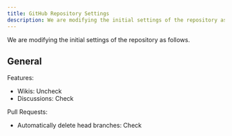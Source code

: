 ```yaml
---
title: GitHub Repository Settings
description: We are modifying the initial settings of the repository as follows.
---
```


We are modifying the initial settings of the repository as follows.

## General

Features:

- Wikis: Uncheck
- Discussions: Check

Pull Requests:

- Automatically delete head branches: Check
